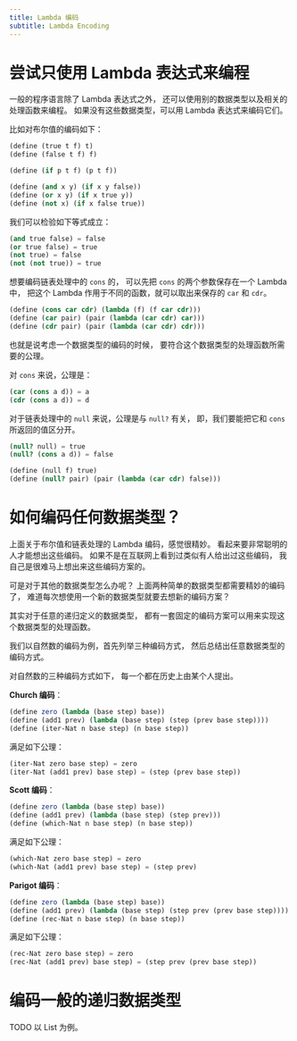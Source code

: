 ```yaml
---
title: Lambda 编码
subtitle: Lambda Encoding
---
```


# 尝试只使用 Lambda 表达式来编程

一般的程序语言除了 Lambda 表达式之外，
还可以使用别的数据类型以及相关的处理函数来编程。
如果没有这些数据类型，可以用 Lambda 表达式来编码它们。

比如对布尔值的编码如下：

```scheme
(define (true t f) t)
(define (false t f) f)

(define (if p t f) (p t f))

(define (and x y) (if x y false))
(define (or x y) (if x true y))
(define (not x) (if x false true))
```

我们可以检验如下等式成立：

```scheme
(and true false) = false
(or true false) = true
(not true) = false
(not (not true)) = true
```

想要编码链表处理中的 `cons` 的，
可以先把 `cons` 的两个参数保存在一个 Lambda 中，
把这个 Lambda 作用于不同的函数，就可以取出来保存的 `car` 和 `cdr`。


```scheme
(define (cons car cdr) (lambda (f) (f car cdr)))
(define (car pair) (pair (lambda (car cdr) car)))
(define (cdr pair) (pair (lambda (car cdr) cdr)))
```

也就是说考虑一个数据类型的编码的时候，
要符合这个数据类型的处理函数所需要的公理。

对 `cons` 来说，公理是：

```scheme
(car (cons a d)) = a
(cdr (cons a d)) = d
```

对于链表处理中的 `null` 来说，公理是与 `null?` 有关，
即，我们要能把它和 `cons` 所返回的值区分开。

```scheme
(null? null) = true
(null? (cons a d)) = false
```

```scheme
(define (null f) true)
(define (null? pair) (pair (lambda (car cdr) false)))
```

# 如何编码任何数据类型？

上面关于布尔值和链表处理的 Lambda 编码，感觉很精妙。
看起来要非常聪明的人才能想出这些编码。
如果不是在互联网上看到过类似有人给出过这些编码，
我自己是很难马上想出来这些编码方案的。

可是对于其他的数据类型怎么办呢？
上面两种简单的数据类型都需要精妙的编码了，
难道每次想使用一个新的数据类型就要去想新的编码方案？

其实对于任意的递归定义的数据类型，
都有一套固定的编码方案可以用来实现这个数据类型的处理函数。

我们以自然数的编码为例，首先列举三种编码方式，
然后总结出任意数据类型的编码方式。

对自然数的三种编码方式如下，
每一个都在历史上由某个人提出。

**Church 编码**：

```scheme
(define zero (lambda (base step) base))
(define (add1 prev) (lambda (base step) (step (prev base step))))
(define (iter-Nat n base step) (n base step))
```

满足如下公理：

```scheme
(iter-Nat zero base step) = zero
(iter-Nat (add1 prev) base step) = (step (prev base step))
```

**Scott 编码**：

```scheme
(define zero (lambda (base step) base))
(define (add1 prev) (lambda (base step) (step prev)))
(define (which-Nat n base step) (n base step))
```

满足如下公理：

```scheme
(which-Nat zero base step) = zero
(which-Nat (add1 prev) base step) = (step prev)
```

**Parigot 编码**：

```scheme
(define zero (lambda (base step) base))
(define (add1 prev) (lambda (base step) (step prev (prev base step))))
(define (rec-Nat n base step) (n base step))
```

满足如下公理：

```scheme
(rec-Nat zero base step) = zero
(rec-Nat (add1 prev) base step) = (step prev (prev base step))
```

# 编码一般的递归数据类型

TODO 以 List 为例。
